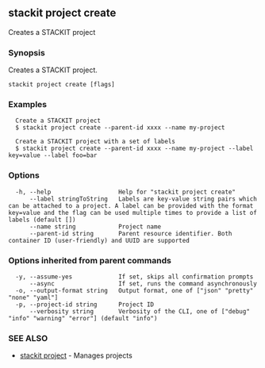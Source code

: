 ## stackit project create

Creates a STACKIT project

### Synopsis

Creates a STACKIT project.

```
stackit project create [flags]
```

### Examples

```
  Create a STACKIT project
  $ stackit project create --parent-id xxxx --name my-project

  Create a STACKIT project with a set of labels
  $ stackit project create --parent-id xxxx --name my-project --label key=value --label foo=bar
```

### Options

```
  -h, --help                   Help for "stackit project create"
      --label stringToString   Labels are key-value string pairs which can be attached to a project. A label can be provided with the format key=value and the flag can be used multiple times to provide a list of labels (default [])
      --name string            Project name
      --parent-id string       Parent resource identifier. Both container ID (user-friendly) and UUID are supported
```

### Options inherited from parent commands

```
  -y, --assume-yes             If set, skips all confirmation prompts
      --async                  If set, runs the command asynchronously
  -o, --output-format string   Output format, one of ["json" "pretty" "none" "yaml"]
  -p, --project-id string      Project ID
      --verbosity string       Verbosity of the CLI, one of ["debug" "info" "warning" "error"] (default "info")
```

### SEE ALSO

* [stackit project](./stackit_project.md)	 - Manages projects


